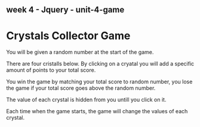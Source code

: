 ## week 4 - Jquery - unit-4-game

# Crystals Collector Game

You will be given a random number at the start of the game.

There are four cristalls below.
By clicking on a cryatal you will add a specific amount of points to your total score.

You win the game by matching your total score to random number, you lose the game if your total score goes above the random number.

The value of each crystal is hidden from you untill you click on it.

Each time when the game starts, the game will change the values of each crystal.
